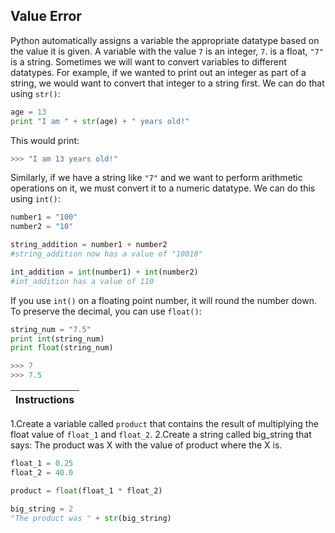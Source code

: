 ## Value Error

Python automatically assigns a variable the appropriate datatype based on the value it is given. A variable with the value `7` is an integer, `7`. is a float, `"7"` is a string. Sometimes we will want to convert variables to different datatypes. For example, if we wanted to print out an integer as part of a string, we would want to convert that integer to a string first. We can do that using `str()`:

```python
age = 13
print "I am " + str(age) + " years old!"
````

This would print:

```python
>>> "I am 13 years old!"
````

Similarly, if we have a string like `"7"` and we want to perform arithmetic operations on it, we must convert it to a numeric datatype. 
We can do this using `int()`:

```python
number1 = "100"
number2 = "10"

string_addition = number1 + number2 
#string_addition now has a value of "10010"

int_addition = int(number1) + int(number2)
#int_addition has a value of 110
````

If you use `int()` on a floating point number, it will round the number down. To preserve the decimal, you can use `float()`:
```python
string_num = "7.5"
print int(string_num)
print float(string_num)
````

```python
>>> 7
>>> 7.5
```

Instructions  | 
------------  |
1.Create a variable called `product` that contains the result of multiplying the float value of `float_1` and `float_2`.
2.Create a string called big_string that says:
The product was X
with the value of product where the X is.

```python
float_1 = 0.25
float_2 = 40.0

product = float(float_1 * float_2)

big_string = 2
"The product was " + str(big_string)
```
